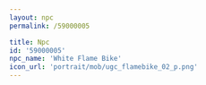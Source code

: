```yaml
---
layout: npc
permalink: /59000005

title: Npc
id: '59000005'
npc_name: 'White Flame Bike'
icon_url: 'portrait/mob/ugc_flamebike_02_p.png'
---
```

